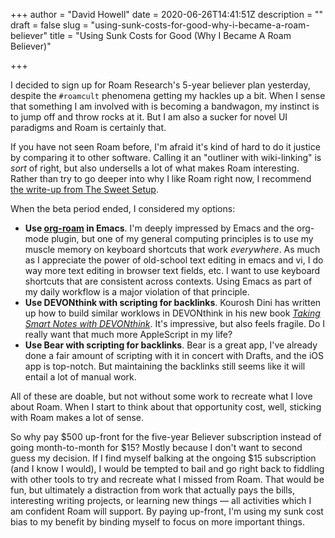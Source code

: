 +++
author = "David Howell"
date = 2020-06-26T14:41:51Z
description = ""
draft = false
slug = "using-sunk-costs-for-good-why-i-became-a-roam-believer"
title = "Using Sunk Costs for Good (Why I Became A Roam Believer)"

+++


I decided to sign up for Roam Research's 5-year believer plan yesterday, despite the `#roamcult` phenomena getting my hackles up a bit. When I sense that something I am involved with is becoming a bandwagon, my instinct is to jump off and throw rocks at it. But I am also a sucker for novel UI paradigms and Roam is certainly that.

If you have not seen Roam before, I'm afraid it's kind of hard to do it justice by comparing it to other software. Calling it an "outliner with wiki-linking" is _sort_ of right, but also undersells a lot of what makes Roam interesting. Rather than try to go deeper into why I like Roam right now, I recommend [the write-up from The Sweet Setup](https://thesweetsetup.com/apps-were-trying-roam-research/).

When the beta period ended, I considered my options:

* **Use [org-roam](https://org-roam.readthedocs.io/en/master/) in Emacs**. I'm deeply impressed by Emacs and the org-mode plugin, but one of my general computing principles is to use my muscle memory on keyboard shortcuts that work _everywhere_. As much as I appreciate the power of old-school text editing in emacs and vi, I do way more text editing in browser text fields, etc. I want to use keyboard shortcuts that are consistent across contexts. Using Emacs as part of my daily workflow is a major violation of that principle.
* **Use DEVONthink with scripting for backlinks**. Kourosh Dini has written up how to build similar worklows in DEVONthink in his new book [_Taking Smart Notes with DEVONthink_](https://gumroad.com/l/Taking_Smart_Notes_With_DEVONthink). It's impressive, but also feels fragile. Do I really want that much more AppleScript in my life?
* **Use Bear with scripting for backlinks**. Bear is a great app, I've already done a fair amount of scripting with it in concert with Drafts, and the iOS app is top-notch. But maintaining the backlinks still seems like it will entail a lot of manual work.

All of these are doable, but not without some work to recreate what I love about Roam. When I start to think about that opportunity cost, well, sticking with Roam makes a lot of sense.

So why pay $500 up-front for the five-year Believer subscription instead of going month-to-month for $15? Mostly because I don't want to second guess my decision. If I find myself balking at the ongoing $15 subscription (and I know I would), I would be tempted to bail and go right back to fiddling with other tools to try and recreate what I missed from Roam. That would be fun, but ultimately a distraction from work that actually pays the bills, interesting writing projects, or learning new things — all activities which I am confident Roam will support. By paying up-front, I'm using my sunk cost bias to my benefit by binding myself to focus on more important things.


